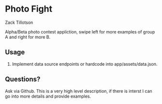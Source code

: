 # Photo Fight
Zack Tillotson

Alpha/Beta photo contest appliction, swipe left for more examples of group A and right for more B.

## Usage

1. Implement data source endpoints or hardcode into app/assets/data.json.

## Questions?

Ask via Github. This is a very high level description, if there is interst I can go into more details and provide examples.
